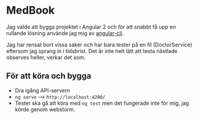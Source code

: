 # MedBook

Jag valde att bygga projektet i Angular 2 och för att snabbt få upp en rullande lösning använde jag mig av [angular-cli](https://github.com/angular/angular-cli).

Jag har rensat bort vissa saker och har bara tester på en fil (DoctorService) eftersom jag sprang in i tidsbrist. Det är inte helt lätt att testa nästlade observes heller, verkar det som.


## För att köra och bygga
- Dra igång API-servern
- `ng serve` --> `http://localhost:4200/`
- Tester ska gå att köra med `ng test` men det fungerade inte för mig, jag körde genom webstorm.
